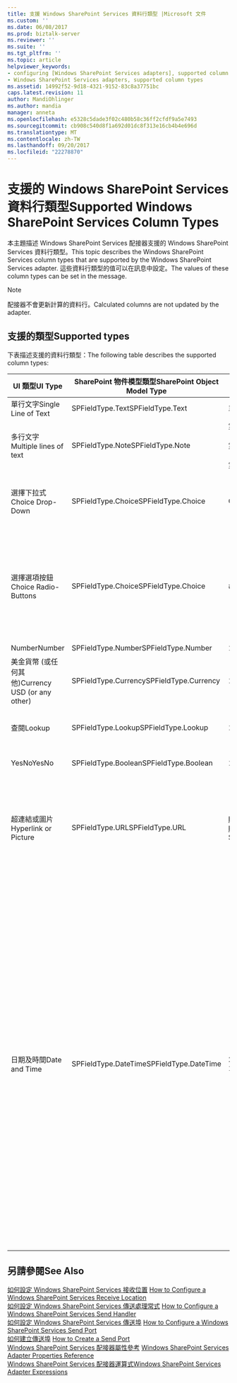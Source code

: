 ```yaml
---
title: 支援 Windows SharePoint Services 資料行類型 |Microsoft 文件
ms.custom: ''
ms.date: 06/08/2017
ms.prod: biztalk-server
ms.reviewer: ''
ms.suite: ''
ms.tgt_pltfrm: ''
ms.topic: article
helpviewer_keywords:
- configuring [Windows SharePoint Services adapters], supported column types
- Windows SharePoint Services adapters, supported column types
ms.assetid: 14992f52-9d18-4321-9152-83c8a37751bc
caps.latest.revision: 11
author: MandiOhlinger
ms.author: mandia
manager: anneta
ms.openlocfilehash: e5328c5dade3f02c480b58c36ff2cfdf9a5e7493
ms.sourcegitcommit: cb908c540d8f1a692d01dc8f313e16cb4b4e696d
ms.translationtype: MT
ms.contentlocale: zh-TW
ms.lasthandoff: 09/20/2017
ms.locfileid: "22278870"
---
```

# <a name="supported-windows-sharepoint-services-column-types"></a><span data-ttu-id="39e82-102">支援的 Windows SharePoint Services 資料行類型</span><span class="sxs-lookup"><span data-stu-id="39e82-102">Supported Windows SharePoint Services Column Types</span></span>
<span data-ttu-id="39e82-103">本主題描述 Windows SharePoint Services 配接器支援的 Windows SharePoint Services 資料行類型。</span><span class="sxs-lookup"><span data-stu-id="39e82-103">This topic describes the Windows SharePoint Services column types that are supported by the Windows SharePoint Services adapter.</span></span> <span data-ttu-id="39e82-104">這些資料行類型的值可以在訊息中設定。</span><span class="sxs-lookup"><span data-stu-id="39e82-104">The values of these column types can be set in the message.</span></span>  
  
> [!NOTE]
>  <span data-ttu-id="39e82-105">配接器不會更新計算的資料行。</span><span class="sxs-lookup"><span data-stu-id="39e82-105">Calculated columns are not updated by the adapter.</span></span>  
  
## <a name="supported-types"></a><span data-ttu-id="39e82-106">支援的類型</span><span class="sxs-lookup"><span data-stu-id="39e82-106">Supported types</span></span>  
 <span data-ttu-id="39e82-107">下表描述支援的資料行類型：</span><span class="sxs-lookup"><span data-stu-id="39e82-107">The following table describes the supported column types:</span></span>  
  
|<span data-ttu-id="39e82-108">UI 類型</span><span class="sxs-lookup"><span data-stu-id="39e82-108">UI Type</span></span>|<span data-ttu-id="39e82-109">SharePoint 物件模型類型</span><span class="sxs-lookup"><span data-stu-id="39e82-109">SharePoint Object Model Type</span></span>|<span data-ttu-id="39e82-110">範例</span><span class="sxs-lookup"><span data-stu-id="39e82-110">Sample</span></span>|<span data-ttu-id="39e82-111">註解</span><span class="sxs-lookup"><span data-stu-id="39e82-111">Comments</span></span>|  
|-------------|----------------------------------|------------|--------------|  
|<span data-ttu-id="39e82-112">單行文字</span><span class="sxs-lookup"><span data-stu-id="39e82-112">Single Line of Text</span></span>|<span data-ttu-id="39e82-113">SPFieldType.Text</span><span class="sxs-lookup"><span data-stu-id="39e82-113">SPFieldType.Text</span></span>|<span data-ttu-id="39e82-114">單行</span><span class="sxs-lookup"><span data-stu-id="39e82-114">single line</span></span>|<span data-ttu-id="39e82-115">無</span><span class="sxs-lookup"><span data-stu-id="39e82-115">None</span></span>|  
|<span data-ttu-id="39e82-116">多行文字</span><span class="sxs-lookup"><span data-stu-id="39e82-116">Multiple lines of text</span></span>|<span data-ttu-id="39e82-117">SPFieldType.Note</span><span class="sxs-lookup"><span data-stu-id="39e82-117">SPFieldType.Note</span></span>|<span data-ttu-id="39e82-118">第 1 行</span><span class="sxs-lookup"><span data-stu-id="39e82-118">line 1</span></span><br /><br /> <span data-ttu-id="39e82-119">第 2 行</span><span class="sxs-lookup"><span data-stu-id="39e82-119">line 2</span></span><br /><br /> <span data-ttu-id="39e82-120">第 3</span><span class="sxs-lookup"><span data-stu-id="39e82-120">line 3</span></span>|<span data-ttu-id="39e82-121">無</span><span class="sxs-lookup"><span data-stu-id="39e82-121">None</span></span>|  
|<span data-ttu-id="39e82-122">選擇下拉式</span><span class="sxs-lookup"><span data-stu-id="39e82-122">Choice Drop-Down</span></span>|<span data-ttu-id="39e82-123">SPFieldType.Choice</span><span class="sxs-lookup"><span data-stu-id="39e82-123">SPFieldType.Choice</span></span>|<span data-ttu-id="39e82-124">ChoiceA</span><span class="sxs-lookup"><span data-stu-id="39e82-124">ChoiceA</span></span>|<span data-ttu-id="39e82-125">從可用選項選擇的 ChoiceA (ChoiceA、ChoiceB、ChoiceC)</span><span class="sxs-lookup"><span data-stu-id="39e82-125">ChoiceA from the available choices (ChoiceA, ChoiceB, ChoiceC)</span></span>|  
|<span data-ttu-id="39e82-126">選擇選項按鈕</span><span class="sxs-lookup"><span data-stu-id="39e82-126">Choice Radio-Buttons</span></span>|<span data-ttu-id="39e82-127">SPFieldType.Choice</span><span class="sxs-lookup"><span data-stu-id="39e82-127">SPFieldType.Choice</span></span>|<span data-ttu-id="39e82-128">#ChoiceB;#ChoiceC;#</span><span class="sxs-lookup"><span data-stu-id="39e82-128">#ChoiceB;#ChoiceC;#</span></span>|<span data-ttu-id="39e82-129">已啟用 ChoiceB 與 ChoiceC，已停用 ChoiceA (可用的選項是 ChoiceA、ChoiceB、ChoiceC)。</span><span class="sxs-lookup"><span data-stu-id="39e82-129">ChoiceB and ChoiceC are enabled, ChoiceA is disabled (available choices are ChoiceA, ChoiceB, ChoiceC).</span></span> <span data-ttu-id="39e82-130">使用 ;# 做為分隔符號。</span><span class="sxs-lookup"><span data-stu-id="39e82-130">Use ;# as a separator.</span></span>|  
|<span data-ttu-id="39e82-131">Number</span><span class="sxs-lookup"><span data-stu-id="39e82-131">Number</span></span>|<span data-ttu-id="39e82-132">SPFieldType.Number</span><span class="sxs-lookup"><span data-stu-id="39e82-132">SPFieldType.Number</span></span>|<span data-ttu-id="39e82-133">123.456</span><span class="sxs-lookup"><span data-stu-id="39e82-133">123.456</span></span>|<span data-ttu-id="39e82-134">無</span><span class="sxs-lookup"><span data-stu-id="39e82-134">None</span></span>|  
|<span data-ttu-id="39e82-135">美金貨幣 (或任何其他)</span><span class="sxs-lookup"><span data-stu-id="39e82-135">Currency USD (or any other)</span></span>|<span data-ttu-id="39e82-136">SPFieldType.Currency</span><span class="sxs-lookup"><span data-stu-id="39e82-136">SPFieldType.Currency</span></span>|<span data-ttu-id="39e82-137">100.00</span><span class="sxs-lookup"><span data-stu-id="39e82-137">100.00</span></span>|<span data-ttu-id="39e82-138">無</span><span class="sxs-lookup"><span data-stu-id="39e82-138">None</span></span>|  
|<span data-ttu-id="39e82-139">查閱</span><span class="sxs-lookup"><span data-stu-id="39e82-139">Lookup</span></span>|<span data-ttu-id="39e82-140">SPFieldType.Lookup</span><span class="sxs-lookup"><span data-stu-id="39e82-140">SPFieldType.Lookup</span></span>|<span data-ttu-id="39e82-141">1</span><span class="sxs-lookup"><span data-stu-id="39e82-141">1</span></span>|<span data-ttu-id="39e82-142">此號碼是參考清單內的項目識別項。</span><span class="sxs-lookup"><span data-stu-id="39e82-142">The number is the item identifier inside the referenced list.</span></span>|  
|<span data-ttu-id="39e82-143">YesNo</span><span class="sxs-lookup"><span data-stu-id="39e82-143">YesNo</span></span>|<span data-ttu-id="39e82-144">SPFieldType.Boolean</span><span class="sxs-lookup"><span data-stu-id="39e82-144">SPFieldType.Boolean</span></span>|<span data-ttu-id="39e82-145">1</span><span class="sxs-lookup"><span data-stu-id="39e82-145">1</span></span>|<span data-ttu-id="39e82-146">1=Yes</span><span class="sxs-lookup"><span data-stu-id="39e82-146">1=Yes</span></span><br /><br /> <span data-ttu-id="39e82-147">0=No</span><span class="sxs-lookup"><span data-stu-id="39e82-147">0=No</span></span>|  
|<span data-ttu-id="39e82-148">超連結或圖片</span><span class="sxs-lookup"><span data-stu-id="39e82-148">Hyperlink or Picture</span></span>|<span data-ttu-id="39e82-149">SPFieldType.URL</span><span class="sxs-lookup"><span data-stu-id="39e82-149">SPFieldType.URL</span></span>|<span data-ttu-id="39e82-150">http://www.microsoft.com, Microsoft 網站</span><span class="sxs-lookup"><span data-stu-id="39e82-150">http://www.microsoft.com, Microsoft Web Site</span></span>|<span data-ttu-id="39e82-151">以 "," 分隔 URL 與顯示文字。</span><span class="sxs-lookup"><span data-stu-id="39e82-151">URL separated with "," from the display text.</span></span> <span data-ttu-id="39e82-152">"Microsoft 網站" 文字將會是 http://www.microsoft.com 的超連結</span><span class="sxs-lookup"><span data-stu-id="39e82-152">The "Microsoft Web Site" text will be a hyperlink to http://www.microsoft.com</span></span>|  
|<span data-ttu-id="39e82-153">日期及時間</span><span class="sxs-lookup"><span data-stu-id="39e82-153">Date and Time</span></span>|<span data-ttu-id="39e82-154">SPFieldType.DateTime</span><span class="sxs-lookup"><span data-stu-id="39e82-154">SPFieldType.DateTime</span></span>|<span data-ttu-id="39e82-155">2005-02-11T10:05:04</span><span class="sxs-lookup"><span data-stu-id="39e82-155">2005-02-11T10:05:04</span></span>|<span data-ttu-id="39e82-156">XML 標準為 xs:dateTime 定義的 DateTime。</span><span class="sxs-lookup"><span data-stu-id="39e82-156">The DateTime as defined by the XML standard for the xs:dateTime.</span></span> <span data-ttu-id="39e82-157">dateTime 的格式是 CCYY-MM-DDThh:mm:ss，其中 CC 代表世紀，YY 代表年，MM 代表月，DD 則代表日，在此時間的前面會加上選用的前置負號 (-) 字元以表示負數。</span><span class="sxs-lookup"><span data-stu-id="39e82-157">The pattern for dateTime is CCYY-MM-DDThh:mm:ss where CC represents the century, YY the year, MM the month, and DD the day, preceded by an optional leading negative (-) character to indicate a negative number.</span></span> <span data-ttu-id="39e82-158">若省略負號字元，就假定是正號 (+)。</span><span class="sxs-lookup"><span data-stu-id="39e82-158">If the negative character is omitted, positive (+) is assumed.</span></span> <span data-ttu-id="39e82-159">T 是日期/時間的分隔符號，而 hh、mm 及 ss 分別代表時、分及秒。</span><span class="sxs-lookup"><span data-stu-id="39e82-159">The T is the date/time separator and hh, mm, and ss represent hour, minute, and second, respectively.</span></span> <span data-ttu-id="39e82-160">此表示法可能緊接著 "Z" 以表示 UTC 或表示時區。</span><span class="sxs-lookup"><span data-stu-id="39e82-160">This representation may be immediately followed by a "Z" to indicate UTC or to indicate the time zone.</span></span>|  
  
## <a name="see-also"></a><span data-ttu-id="39e82-161">另請參閱</span><span class="sxs-lookup"><span data-stu-id="39e82-161">See Also</span></span>  
 <span data-ttu-id="39e82-162">[如何設定 Windows SharePoint Services 接收位置](../core/how-to-configure-a-windows-sharepoint-services-receive-location.md) </span><span class="sxs-lookup"><span data-stu-id="39e82-162">[How to Configure a Windows SharePoint Services Receive Location](../core/how-to-configure-a-windows-sharepoint-services-receive-location.md) </span></span>  
 <span data-ttu-id="39e82-163">[如何設定 Windows SharePoint Services 傳送處理常式](../core/how-to-configure-a-windows-sharepoint-services-send-handler.md) </span><span class="sxs-lookup"><span data-stu-id="39e82-163">[How to Configure a Windows SharePoint Services Send Handler](../core/how-to-configure-a-windows-sharepoint-services-send-handler.md) </span></span>  
 <span data-ttu-id="39e82-164">[如何設定 Windows SharePoint Services 傳送埠](../core/how-to-configure-a-windows-sharepoint-services-send-port.md) </span><span class="sxs-lookup"><span data-stu-id="39e82-164">[How to Configure a Windows SharePoint Services Send Port](../core/how-to-configure-a-windows-sharepoint-services-send-port.md) </span></span>  
 <span data-ttu-id="39e82-165">[如何建立傳送埠](../core/how-to-create-a-send-port2.md) </span><span class="sxs-lookup"><span data-stu-id="39e82-165">[How to Create a Send Port](../core/how-to-create-a-send-port2.md) </span></span>  
 <span data-ttu-id="39e82-166">[Windows SharePoint Services 配接器屬性參考](../core/windows-sharepoint-services-adapter-properties-reference.md) </span><span class="sxs-lookup"><span data-stu-id="39e82-166">[Windows SharePoint Services Adapter Properties Reference](../core/windows-sharepoint-services-adapter-properties-reference.md) </span></span>  
 [<span data-ttu-id="39e82-167">Windows SharePoint Services 配接器運算式</span><span class="sxs-lookup"><span data-stu-id="39e82-167">Windows SharePoint Services Adapter Expressions</span></span>](../core/windows-sharepoint-services-adapter-expressions.md)